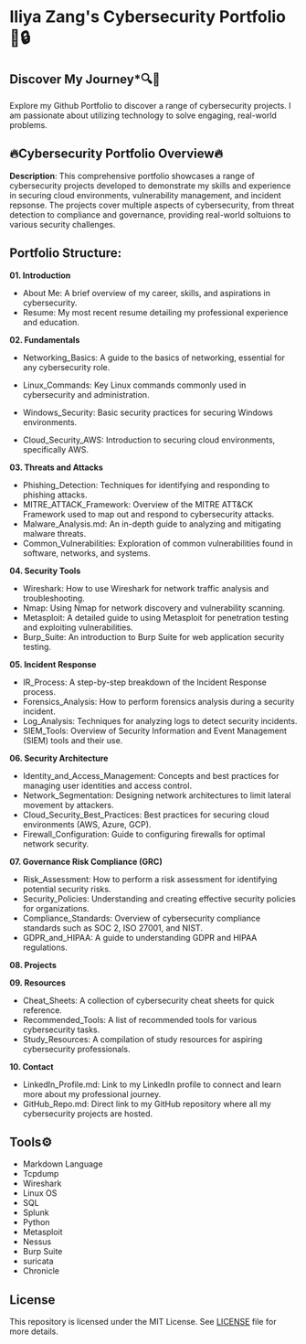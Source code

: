 # Iliya Zang's Cybersecurity Portfolio  🚨🔒

## Discover My Journey*🔍💫

Explore my Github Portfolio to discover a range of cybersecurity projects. I am passionate about utilizing technology to solve engaging, real-world problems. 


## 🔥Cybersecurity Portfolio Overview🔥

**Description**: This comprehensive portfolio showcases a range of cybersecurity projects developed to demonstrate my skills and experience in securing cloud environments, vulnerability management, and incident repsonse. The projects cover multiple aspects of cybersecurity, from threat detection to compliance and governance, providing real-world soltuions to various security challenges.


## Portfolio Structure:

**01. Introduction** 

- About Me: A brief overview of my career, skills, and aspirations in cybersecurity.
- Resume: My most recent resume detailing my professional experience and education.

**02. Fundamentals**
- Networking_Basics: A guide to the basics of networking, essential for any cybersecurity role.

- Linux_Commands: Key Linux commands commonly used in cybersecurity and administration.

- Windows_Security: Basic security practices for securing Windows environments.

- Cloud_Security_AWS: Introduction to securing cloud environments, specifically AWS.

**03. Threats and Attacks**
- Phishing_Detection: Techniques for identifying and responding to phishing attacks.
- MITRE_ATTACK_Framework: Overview of the MITRE ATT&CK Framework used to map out and respond to cybersecurity attacks.
- Malware_Analysis.md: An in-depth guide to analyzing and mitigating malware threats.
- Common_Vulnerabilities: Exploration of common vulnerabilities found in software, networks, and systems.

**04. Security Tools**
- Wireshark: How to use Wireshark for network traffic analysis and troubleshooting.
- Nmap: Using Nmap for network discovery and vulnerability scanning.
- Metasploit: A detailed guide to using Metasploit for penetration testing and exploiting vulnerabilities.
- Burp_Suite: An introduction to Burp Suite for web application security testing.

**05. Incident Response**
- IR_Process: A step-by-step breakdown of the Incident Response process.
- Forensics_Analysis: How to perform forensics analysis during a security incident.
- Log_Analysis: Techniques for analyzing logs to detect security incidents.
- SIEM_Tools: Overview of Security Information and Event Management (SIEM) tools and their use.

**06. Security Architecture**
- Identity_and_Access_Management: Concepts and best practices for managing user identities and access control.
- Network_Segmentation: Designing network architectures to limit lateral movement by attackers.
- Cloud_Security_Best_Practices: Best practices for securing cloud environments (AWS, Azure, GCP).
- Firewall_Configuration: Guide to configuring firewalls for optimal network security.

**07. Governance Risk Compliance (GRC)**
- Risk_Assessment: How to perform a risk assessment for identifying potential security risks.
- Security_Policies: Understanding and creating effective security policies for organizations.
- Compliance_Standards: Overview of cybersecurity compliance standards such as SOC 2, ISO 27001, and NIST.
- GDPR_and_HIPAA: A guide to understanding GDPR and HIPAA regulations.

**08. Projects**

**09. Resources**
- Cheat_Sheets: A collection of cybersecurity cheat sheets for quick reference.
- Recommended_Tools: A list of recommended tools for various cybersecurity tasks.
- Study_Resources: A compilation of study resources for aspiring cybersecurity professionals.

**10. Contact**
- LinkedIn_Profile.md: Link to my LinkedIn profile to connect and learn more about my professional journey.
- GitHub_Repo.md: Direct link to my GitHub repository where all my cybersecurity projects are hosted.


## Tools⚙️
- Markdown Language
- Tcpdump
- Wireshark 
- Linux OS
- SQL 
- Splunk 
- Python 
- Metasploit 
- Nessus 
- Burp Suite 
- suricata
- Chronicle


## License 

This repository is licensed under the MIT License. See [LICENSE](./LICENSE.md) file for more details.


